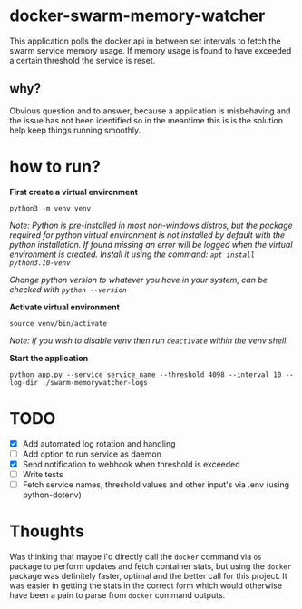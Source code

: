 # docker-swarm-memory-watcher
This application polls the docker api in between set intervals to fetch the swarm service memory usage. If memory usage is found to have exceeded a certain threshold the service is reset.

## why?
Obvious question and to answer, because a application is misbehaving and the issue has not been identified so in the meantime this is is the solution help keep things running smoothly.

# how to run?
**First create a virtual environment**
```
python3 -m venv venv
```
*Note: Python is pre-installed in most non-windows distros, but the package required for python virtual environment is not installed by default with the python installation. If found missing an error will be logged when the virtual environment is created. Install it using the command: ```apt install python3.10-venv```*

*Change python version to whatever you have in your system, can be checked with ```python --version```*

**Activate virtual environment**
```
source venv/bin/activate
```
*Note: if you wish to disable venv then run ```deactivate``` within the venv shell.*

**Start the application**
```
python app.py --service service_name --threshold 4098 --interval 10 --log-dir ./swarm-memorywatcher-logs

```

# TODO
- [x] Add automated log rotation and handling
- [ ] Add option to run service as daemon
- [x] Send notification to webhook when threshold is exceeded
- [ ] Write tests
- [ ] Fetch service names, threshold values and other input's via .env (using python-dotenv)

# Thoughts
Was thinking that maybe i'd directly call the ```docker``` command via ```os``` package to perform updates and fetch container stats, but using the ```docker``` package was definitely faster, optimal and the better call for this project. It was easier in getting the stats in the correct form which would otherwise have been a pain to parse from ```docker``` command outputs.